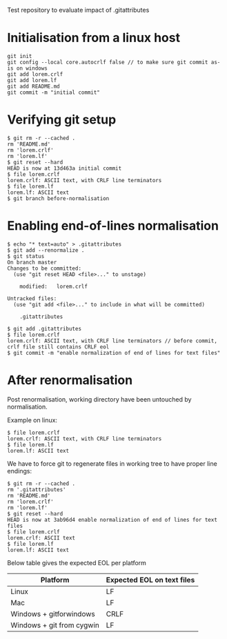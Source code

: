 Test repository to evaluate impact of .gitattributes

# Initialisation from a linux host
```
git init
git config --local core.autocrlf false // to make sure git commit as-is on windows
git add lorem.crlf
git add lorem.lf
git add README.md
git commit -m "initial commit"
```

# Verifying git setup
```
$ git rm -r --cached .
rm 'README.md'
rm 'lorem.crlf'
rm 'lorem.lf'
$ git reset --hard
HEAD is now at 13d463a initial commit
$ file lorem.crlf 
lorem.crlf: ASCII text, with CRLF line terminators
$ file lorem.lf
lorem.lf: ASCII text
$ git branch before-normalisation
```

# Enabling end-of-lines normalisation
```
$ echo "* text=auto" > .gitattributes
$ git add --renormalize .
$ git status
On branch master
Changes to be committed:
  (use "git reset HEAD <file>..." to unstage)

	modified:   lorem.crlf

Untracked files:
  (use "git add <file>..." to include in what will be committed)

	.gitattributes

$ git add .gitattributes
$ file lorem.crlf 
lorem.crlf: ASCII text, with CRLF line terminators // before commit, crlf file still contains CRLF eol
$ git commit -m "enable normalization of end of lines for text files"
```

# After renormalisation
Post renormalisation, working directory have been untouched by normalisation.

Example on linux:
```
$ file lorem.crlf 
lorem.crlf: ASCII text, with CRLF line terminators
$ file lorem.lf
lorem.lf: ASCII text
```

We have to force git to regenerate files in working tree to have proper line endings:
```
$ git rm -r --cached .
rm '.gitattributes'
rm 'README.md'
rm 'lorem.crlf'
rm 'lorem.lf'
$ git reset --hard
HEAD is now at 3ab96d4 enable normalization of end of lines for text files
$ file lorem.crlf 
lorem.crlf: ASCII text
$ file lorem.lf
lorem.lf: ASCII text
```

Below table gives the expected EOL per platform

| Platform | Expected EOL on text files |
 ----------|---------------------------
| Linux    | LF                         |
| Mac      | LF                         |
| Windows + gitforwindows | CRLF        |
| Windows + git from cygwin | LF        |

